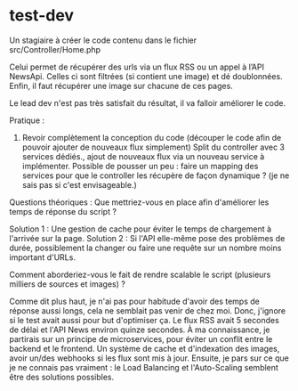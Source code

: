 test-dev
========

Un stagiaire à créer le code contenu dans le fichier src/Controller/Home.php

Celui permet de récupérer des urls via un flux RSS ou un appel à l’API NewsApi. 
Celles ci sont filtrées (si contient une image) et dé doublonnées. 
Enfin, il faut récupérer une image sur chacune de ces pages.

Le lead dev n'est pas très satisfait du résultat, il va falloir améliorer le code.

Pratique : 
1. Revoir complètement la conception du code (découper le code afin de pouvoir ajouter de nouveaux flux simplement) 
Split du controller avec 3 services dédiés., ajout de nouveaux flux via un nouveau service à implémenter. 
Possible de pousser un peu : faire un mapping des services pour que le controller les récupère de façon dynamique ? (je ne sais pas si c'est envisageable.)


Questions théoriques : 
Que mettriez-vous en place afin d'améliorer les temps de réponse du script ?

Solution 1 : Une gestion de cache pour éviter le temps de chargement à l'arrivée sur la page.
Solution 2 : Si l'API elle-même pose des problèmes de durée, possiblement la changer ou faire une requête sur un nombre moins important d'URLs.


Comment aborderiez-vous le fait de rendre scalable le script (plusieurs milliers de sources et images) ?

Comme dit plus haut, je n'ai pas pour habitude d'avoir des temps de réponse aussi longs, cela ne semblait pas venir de chez moi. Donc, j'ignore si le test avait aussi pour but d'optimiser ça. Le flux RSS avait 5 secondes de délai et l'API News environ quinze secondes.
À ma connaissance, je partirais sur un principe de microservices, pour éviter un conflit entre le backend et le frontend. Un système de cache et d'indexation des images, avoir un/des webhooks si les flux sont mis à jour. Ensuite, je pars sur ce que je ne connais pas vraiment : le Load Balancing et l'Auto-Scaling semblent être des solutions possibles.



